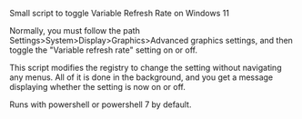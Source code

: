 Small script to toggle Variable Refresh Rate on Windows 11

Normally, you must follow the path Settings>System>Display>Graphics>Advanced graphics settings, and then toggle the "Variable refresh rate" setting on or off.

This script modifies the registry to change the setting without navigating any menus. All of it is done in the background, and you get a message displaying whether the setting is now on or off.

Runs with powershell or powershell 7 by default.

